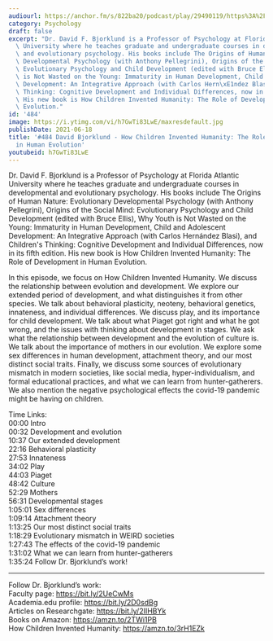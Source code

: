 ```yaml
---
audiourl: https://anchor.fm/s/822ba20/podcast/play/29490119/https%3A%2F%2Fd3ctxlq1ktw2nl.cloudfront.net%2Fstaging%2F2021-2-20%2F3ca1f806-4b26-b643-872e-b681a75afac8.m4a
category: Psychology
draft: false
excerpt: "Dr. David F. Bjorklund is a Professor of Psychology at Florida Atlantic\
  \ University where he teaches graduate and undergraduate courses in developmental\
  \ and evolutionary psychology. His books include The Origins of Human Nature: Evolutionary\
  \ Developmental Psychology (with Anthony Pellegrini), Origins of the Social Mind:\
  \ Evolutionary Psychology and Child Development (edited with Bruce Ellis), Why Youth\
  \ is Not Wasted on the Young: Immaturity in Human Development, Child and Adolescent\
  \ Development: An Integrative Approach (with Carlos Hern\xE1ndez Blasi), and Children's\
  \ Thinking: Cognitive Development and Individual Differences, now in its fifth edition.\
  \ His new book is How Children Invented Humanity: The Role of Development in Human\
  \ Evolution."
id: '484'
image: https://i.ytimg.com/vi/h7GwTi83LwE/maxresdefault.jpg
publishDate: 2021-06-18
title: '#484 David Bjorklund - How Children Invented Humanity: The Role of Development
  in Human Evolution'
youtubeid: h7GwTi83LwE
---
```

<div class="timelinks">

Dr. David F. Bjorklund is a Professor of Psychology at Florida Atlantic University where he teaches graduate and undergraduate courses in developmental and evolutionary psychology. His books include The Origins of Human Nature: Evolutionary Developmental Psychology (with Anthony Pellegrini), Origins of the Social Mind: Evolutionary Psychology and Child Development (edited with Bruce Ellis), Why Youth is Not Wasted on the Young: Immaturity in Human Development, Child and Adolescent Development: An Integrative Approach (with Carlos Hernández Blasi), and Children's Thinking: Cognitive Development and Individual Differences, now in its fifth edition. His new book is How Children Invented Humanity: The Role of Development in Human Evolution.

In this episode, we focus on How Children Invented Humanity. We discuss the relationship between evolution and development. We explore our extended period of development, and what distinguishes it from other species. We talk about behavioral plasticity, neoteny, behavioral genetics, innateness, and individual differences. We discuss play, and its importance for child development. We talk about what Piaget got right and what he got wrong, and the issues with thinking about development in stages. We ask what the relationship between development and the evolution of culture is. We talk about the importance of mothers in our evolution. We explore some sex differences in human development, attachment theory, and our most distinct social traits. Finally, we discuss some sources of evolutionary mismatch in modern societies, like social media, hyper-individualism, and formal educational practices, and what we can learn from hunter-gatherers. We also mention the negative psychological effects the covid-19 pandemic might be having on children.

Time Links:  
<time>00:00</time> Intro  
<time>00:32</time> Development and evolution  
<time>10:37</time> Our extended development  
<time>22:16</time> Behavioral plasticity  
<time>27:53</time> Innateness  
<time>34:02</time> Play  
<time>44:03</time> Piaget  
<time>48:42</time> Culture  
<time>52:29</time> Mothers  
<time>56:31</time> Developmental stages  
<time>1:05:01</time> Sex differences  
<time>1:09:14</time> Attachment theory  
<time>1:13:25</time> Our most distinct social traits  
<time>1:18:29</time> Evolutionary mismatch in WEIRD societies  
<time>1:27:43</time> The effects of the covid-19 pandemic  
<time>1:31:02</time> What we can learn from hunter-gatherers  
<time>1:35:24</time> Follow Dr. Bjorklund’s work!

---

Follow Dr. Bjorklund’s work:  
Faculty page: https://bit.ly/2UeCwMs  
Academia.edu profile: https://bit.ly/2D0sdBg  
Articles on Researchgate: https://bit.ly/2IIHBYk  
Books on Amazon: https://amzn.to/2TWi1PB  
How Children Invented Humanity: https://amzn.to/3rH1EZk
</div>

